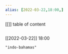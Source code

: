```yaml
---
alias: [2022-03-22,18:00,]
---
```

[[]]
table of content
```toc
```

[[2022-03-22]] 18:00

```query
"indo-bahamas"
```